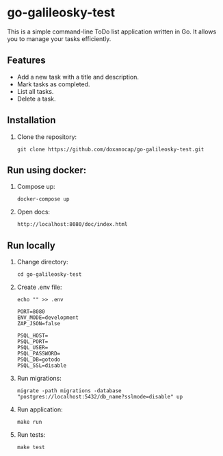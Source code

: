 # go-galileosky-test

This is a simple command-line ToDo list application written in Go. It allows you to manage your tasks efficiently.

## Features

- Add a new task with a title and description.
- Mark tasks as completed.
- List all tasks.
- Delete a task.

## Installation

1. Clone the repository:

   ```shell
   git clone https://github.com/doxanocap/go-galileosky-test.git
   ```

## Run using docker:

1. Compose up:
   ```shell
   docker-compose up
   ```
2. Open docs:
   ```shell
   http://localhost:8080/doc/index.html
   ```

## Run locally

1. Change directory:

   ```shell
   cd go-galileosky-test
   ```

2. Create .env file:
   ```shell
   echo "" >> .env
   
   PORT=8080
   ENV_MODE=development 
   ZAP_JSON=false
    
   PSQL_HOST=
   PSQL_PORT=
   PSQL_USER=
   PSQL_PASSWORD=
   PSQL_DB=gotodo
   PSQL_SSL=disable
   ```
3. Run migrations:
   ```shell
   migrate -path migrations -database "postgres://localhost:5432/db_name?sslmode=disable" up
   ```
4. Run application:
   ```shell
   make run
   ```
5. Run tests:
   ```shell
   make test
   ```